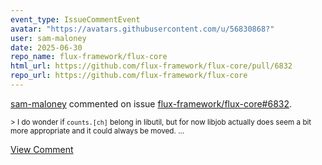 ```yaml
---
event_type: IssueCommentEvent
avatar: "https://avatars.githubusercontent.com/u/56830868?"
user: sam-maloney
date: 2025-06-30
repo_name: flux-framework/flux-core
html_url: https://github.com/flux-framework/flux-core/pull/6832
repo_url: https://github.com/flux-framework/flux-core
---
```


<a href='https://github.com/sam-maloney' target='_blank'>sam-maloney</a> commented on issue <a href='https://github.com/flux-framework/flux-core/pull/6832' target='_blank'>flux-framework/flux-core#6832</a>.

<small>> I do wonder if `counts.[ch]` belong in libutil, but for now libjob actually does seem a bit more appropriate and it could always be moved....</small>

<a href='https://github.com/flux-framework/flux-core/pull/6832' target='_blank'>View Comment</a>